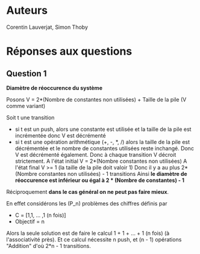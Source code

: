 # Auteurs
Corentin Lauverjat, Simon Thoby

# Réponses aux questions
## Question 1 

**Diamètre de réoccurence du système**

Posons V = 2*(Nombre de constantes non utilisées) + Taille de la pile
(V comme variant)

Soit t une transition
* si t est un push, alors une constante est utilisée et la taille de la pile est incrémentée donc V est décrémenté
* si t est une opération arithmétique (+, -, \*, /) alors la taille de la pile est décrémentée et le nombre de constantes utilisées reste inchangé. Donc V est décrémenté également.
Donc à chaque transition V décroit strictement.
A l'état initial V = 2*(Nombre constantes non utilisées)
A l'état final   V >= 1 (la taille de la pile doit valoir 1)
Donc il y a au plus 2*(Nombre constantes non utilisées) - 1 transitions
Ainsi **le diamètre de réoccurence est inférieur ou égal à 2 * (Nombre de constantes) - 1**

Réciproquement **dans le cas général on ne peut pas faire mieux**.

En effet considérons les (P_n) problèmes des chiffres définis par
* C = [1,1, ... ,1 (n fois)]
* Objectif = n

Alors la seule solution est de faire le calcul 1 + 1 + ... + 1 (n fois) (à l'associativité près). Et ce calcul nécessite n push, et (n - 1) opérations "Addition" d'où 2*n - 1 transitions.

